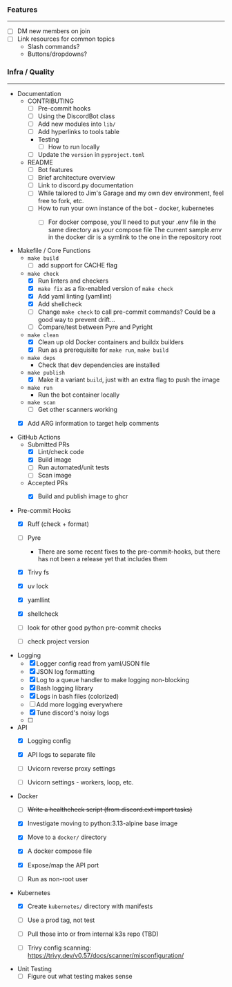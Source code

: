 ### Features

---
- [ ] DM new members on join
- [ ] Link resources for common topics
  - Slash commands?
  - Buttons/dropdowns?

### Infra / Quality

---
- Documentation
  - CONTRIBUTING
    - [ ] Pre-commit hooks
    - [ ] Using the DiscordBot class
    - [ ] Add new modules into `lib/`
    - [ ] Add hyperlinks to tools table
    - Testing
      - [ ] How to run locally
    - [ ] Update the `version` in `pyproject.toml`
  - README
    - [ ] Bot features
    - [ ] Brief architecture overview
    - [ ] Link to discord.py documentation
    - [ ] While tailored to Jim's Garage and my own dev environment, feel free to fork, etc.
    - [ ] How to run your own instance of the bot - docker, kubernetes
      - [ ] For docker compose, you'll need to put your .env file in the same directory as your compose file
        The current sample.env in the docker dir is a symlink to the one in the repository root
  
  
- Makefile / Core Functions
  - `make build`
    - [ ] add support for CACHE flag
  - `make check`
    - [x] Run linters and checkers 
    - [x] `make fix` as a fix-enabled version of `make check`
    - [x] Add yaml linting (yamllint)
    - [x] Add shellcheck
    - [ ] Change `make check` to call pre-commit commands?  Could be a good way to prevent drift...
    - [ ] Compare/test between Pyre and Pyright
  - `make clean`
    - [x] Clean up old Docker containers and buildx builders
    - [x] Run as a prerequisite for `make run`, `make build`
  - `make deps`
    - Check that dev dependencies are installed
  - `make publish`
    - [x] Make it a variant `build`, just with an extra flag to push the image
  - `make run`
    - Run the bot container locally
  - `make scan`
    - [ ] Get other scanners working
  - [x] Add ARG information to target help comments


- GitHub Actions
  - Submitted PRs
    - [x] Lint/check code
    - [x] Build image
    - [ ] Run automated/unit tests
    - [ ] Scan image
  - Accepted PRs
    - [x] Build and publish image to ghcr


- Pre-commit Hooks
  - [x] Ruff (check + format)
  - [ ] Pyre
    - There are some recent fixes to the pre-commit-hooks, 
      but there has not been a release yet that includes them
  - [x] Trivy fs
  - [x] uv lock
  - [x] yamllint
  - [x] shellcheck
  - [ ] look for other good python pre-commit checks
  - [ ] check project version


- Logging
  - [x] Logger config read from yaml/JSON file
  - [x] JSON log formatting
  - [x] Log to a queue handler to make logging non-blocking
  - [x] Bash logging library
  - [x] Logs in bash files (colorized)
  - [ ] Add more logging everywhere
  - [x] Tune discord's noisy logs
  - [ ] 


- API
  - [x] Logging config
  - [x] API logs to separate file
  - [ ] Uvicorn reverse proxy settings
  - [ ] Uvicorn settings - workers, loop, etc.


- Docker
  - [ ] ~~Write a healthcheck script (from discord.ext import tasks)~~
  - [x] Investigate moving to python:3.13-alpine base image
  - [x] Move to a `docker/` directory
  - [x] A docker compose file
  - [x] Expose/map the API port
  - [ ] Run as non-root user


- Kubernetes
  - [x] Create `kubernetes/` directory with manifests
  - [ ] Use a prod tag, not test
  - [ ] Pull those into or from internal k3s repo (TBD)
  - [ ] Trivy config scanning: https://trivy.dev/v0.57/docs/scanner/misconfiguration/


- Unit Testing
  - [ ] Figure out what testing makes sense

